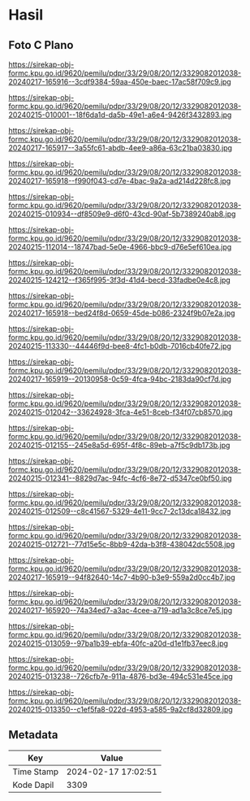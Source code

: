 # Hasil

## Foto C Plano

https://sirekap-obj-formc.kpu.go.id/9620/pemilu/pdpr/33/29/08/20/12/3329082012038-20240217-165916--3cdf9384-59aa-450e-baec-17ac58f709c9.jpg

https://sirekap-obj-formc.kpu.go.id/9620/pemilu/pdpr/33/29/08/20/12/3329082012038-20240215-010001--18f6da1d-da5b-49e1-a6e4-9426f3432893.jpg

https://sirekap-obj-formc.kpu.go.id/9620/pemilu/pdpr/33/29/08/20/12/3329082012038-20240217-165917--3a55fc61-abdb-4ee9-a86a-63c21ba03830.jpg

https://sirekap-obj-formc.kpu.go.id/9620/pemilu/pdpr/33/29/08/20/12/3329082012038-20240217-165918--f990f043-cd7e-4bac-9a2a-ad214d228fc8.jpg

https://sirekap-obj-formc.kpu.go.id/9620/pemilu/pdpr/33/29/08/20/12/3329082012038-20240215-010934--df8509e9-d6f0-43cd-90af-5b7389240ab8.jpg

https://sirekap-obj-formc.kpu.go.id/9620/pemilu/pdpr/33/29/08/20/12/3329082012038-20240215-112014--18747bad-5e0e-4966-bbc9-d76e5ef610ea.jpg

https://sirekap-obj-formc.kpu.go.id/9620/pemilu/pdpr/33/29/08/20/12/3329082012038-20240215-124212--f365f995-3f3d-41d4-becd-33fadbe0e4c8.jpg

https://sirekap-obj-formc.kpu.go.id/9620/pemilu/pdpr/33/29/08/20/12/3329082012038-20240217-165918--bed24f8d-0659-45de-b086-2324f9b07e2a.jpg

https://sirekap-obj-formc.kpu.go.id/9620/pemilu/pdpr/33/29/08/20/12/3329082012038-20240215-113330--44446f9d-bee8-4fc1-b0db-7016cb40fe72.jpg

https://sirekap-obj-formc.kpu.go.id/9620/pemilu/pdpr/33/29/08/20/12/3329082012038-20240217-165919--20130958-0c59-4fca-94bc-2183da90cf7d.jpg

https://sirekap-obj-formc.kpu.go.id/9620/pemilu/pdpr/33/29/08/20/12/3329082012038-20240215-012042--33624928-3fca-4e51-8ceb-f34f07cb8570.jpg

https://sirekap-obj-formc.kpu.go.id/9620/pemilu/pdpr/33/29/08/20/12/3329082012038-20240215-012155--245e8a5d-695f-4f8c-89eb-a7f5c9db173b.jpg

https://sirekap-obj-formc.kpu.go.id/9620/pemilu/pdpr/33/29/08/20/12/3329082012038-20240215-012341--8829d7ac-94fc-4cf6-8e72-d5347ce0bf50.jpg

https://sirekap-obj-formc.kpu.go.id/9620/pemilu/pdpr/33/29/08/20/12/3329082012038-20240215-012509--c8c41567-5329-4e11-9cc7-2c13dca18432.jpg

https://sirekap-obj-formc.kpu.go.id/9620/pemilu/pdpr/33/29/08/20/12/3329082012038-20240215-012721--77d15e5c-8bb9-42da-b3f8-438042dc5508.jpg

https://sirekap-obj-formc.kpu.go.id/9620/pemilu/pdpr/33/29/08/20/12/3329082012038-20240217-165919--94f82640-14c7-4b90-b3e9-559a2d0cc4b7.jpg

https://sirekap-obj-formc.kpu.go.id/9620/pemilu/pdpr/33/29/08/20/12/3329082012038-20240217-165920--74a34ed7-a3ac-4cee-a719-ad1a3c8ce7e5.jpg

https://sirekap-obj-formc.kpu.go.id/9620/pemilu/pdpr/33/29/08/20/12/3329082012038-20240215-013059--97ba1b39-ebfa-40fc-a20d-d1e1fb37eec8.jpg

https://sirekap-obj-formc.kpu.go.id/9620/pemilu/pdpr/33/29/08/20/12/3329082012038-20240215-013238--726cfb7e-911a-4876-bd3e-494c531e45ce.jpg

https://sirekap-obj-formc.kpu.go.id/9620/pemilu/pdpr/33/29/08/20/12/3329082012038-20240215-013350--c1ef5fa8-022d-4953-a585-9a2cf8d32809.jpg


## Metadata

| Key        | Value               |
| ---------- | ------------------- |
| Time Stamp | 2024-02-17 17:02:51 |
| Kode Dapil | 3309                |



